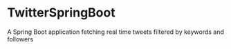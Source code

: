# TwitterSpringBoot
A Spring Boot application fetching real time tweets filtered by keywords and followers
